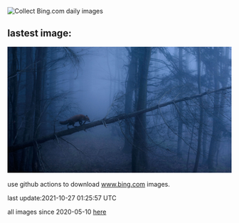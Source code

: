 ![Collect Bing.com daily images](https://github.com/counter2015/bing-daily-images/workflows/Collect%20Bing.com%20daily%20images/badge.svg)
## lastest image:
![](images/RedFoxBlackForest.jpg)

use github actions to download www.bing.com images.

last update:2021-10-27 01:25:57 UTC

all images since 2020-05-10 [here](https://github.com/counter2015/bing-daily-images/tree/master/images) 
